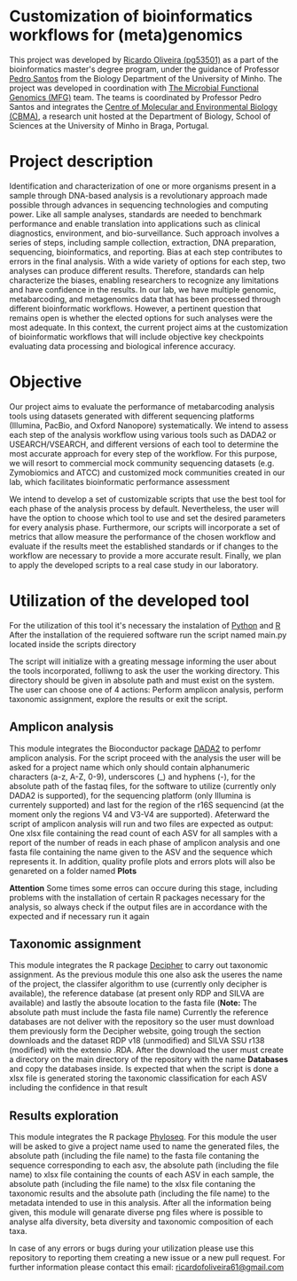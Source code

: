 # Customization of bioinformatics workflows for (meta)genomics
This project was developed by [Ricardo Oliveira (pg53501)](https://github.com/ricardofoliveira61) as a part of the bioinformatics master's degree program, under the guidance of Professor [Pedro Santos](https://github.com/pms-bio) from the Biology Department of the University of Minho. The project was developed in coordination with [The Microbial Functional Genomics (MFG)](https://github.com/mfglab) team. The teams is coordinated by Professor Pedro Santos and integrates the [Centre of Molecular and Environmental Biology (CBMA)](https://cbma.uminho.pt/about-cbma/), a research unit hosted at the Department of Biology, School of Sciences at the University of Minho in Braga, Portugal.

# Project description
Identification and characterization of one or more organisms present in a sample through DNA-based analysis is a revolutionary approach made possible through advances in sequencing technologies and computing power. Like all sample analyses, standards are needed to benchmark performance and enable translation into applications such as clinical diagnostics, environment, and bio-surveillance. Such approach involves a series of steps, including sample collection, extraction, DNA preparation, sequencing, bioinformatics, and reporting. Bias at each step contributes to errors in the final analysis. With a wide variety of options for each step, two analyses can produce different results. Therefore, standards can help characterize the biases, enabling researchers to recognize any limitations and have confidence in the results. In our lab, we have multiple genomic, metabarcoding, and metagenomics data that has been processed through different bioinformatic workflows. However, a pertinent question that remains open is whether the elected options for such analyses were the most adequate. In this context, the current project aims at the customization of bioinformatic workflows that will include objective key checkpoints evaluating data processing and biological inference accuracy.

# Objective
Our project aims to evaluate the performance of metabarcoding analysis tools using datasets generated with different sequencing platforms (Illumina, PacBio, and Oxford Nanopore) systematically. We intend to assess each step of the analysis workflow using various tools such as DADA2  or USEARCH/VSEARCH, and different versions of each tool to determine the most accurate approach for every step of the workflow.
For this purpose, we will resort to commercial mock community sequencing datasets (e.g. Zymobiomics and ATCC) and customized mock communities created in our lab, which facilitates bioinformatic performance assessment 

We intend to develop a set of customizable scripts that use the best tool for each phase of the analysis process by default. Nevertheless, the user will have the option to choose which tool to use and set the desired parameters for every analysis phase. Furthermore, our scripts will incorporate a set of metrics that allow measure the performance of the chosen workflow and evaluate if the results meet the established standards or if changes to the workflow are necessary to provide a more accurate result. Finally, we plan to apply the developed scripts to a real case study in our laboratory.

# Utilization of the developed tool
For the utilization of this tool it's necessary the instalation of [Python](https://www.python.org/downloads/) and [R](https://cran.r-project.org/mirrors.html)
After the installation of the requiered software run the script named main.py located inside the scripts directory

The script will initialize with a greating message informing the user about the tools incorporated, folliwng to ask the user the working directory. This directory should be given in absolute path and must exist on the system.
The user can choose one of 4 actions: Perform amplicon analysis, perform taxonomic assignment, explore the results or exit the script.

## Amplicon analysis
This module integrates the Bioconductor package [DADA2](https://benjjneb.github.io/dada2/tutorial.html) to perfomr amplicon analysis. For the script proceed with the analysis the user will be asked for a project name which only should contain alphanumeric characters (a-z, A-Z, 0-9), underscores (_) and hyphens (-), for the absolute path of the fastaq files, for the software to utilize (currently only DADA2 is supported), for the sequencing platform (only Illumina is currentely supported) and last for the region of the r16S sequencind (at the moment only the regions V4 and V3-V4 are supported).
Afeterward the script of amplicon analysis will run and two files are expected as output: One xlsx file containing the read count of each ASV for all samples with a report of the number of reads in each phase of amplicon analysis and one fasta file containing the name given to the ASV and the sequence which represents it. In addition, quality profile plots and errors plots will also be genareted on a folder named **Plots**

**Attention** Some times some erros can occure during this stage, including problems with the installation of certain R packages necessary for the analysis, so always check if the output files are in accordance with the expected and if necessary run it again

## Taxonomic assignment
This module integrates the R package [Decipher](http://www2.decipher.codes/) to carry out taxonomic assignment. As the previous module this one also ask the useres the name of the project, the classifer algorithm to use (currently only decipher is available), the reference database (at present only RDP and SILVA are available) and lastly the absoute location to the fasta file (**Note:** The absolute path must include the fasta file name)
Currently the reference databases are not deliver with the repository so the user must download them previously form the Decipher website, going trough the section downloads and the dataset RDP v18 (unmodified) and SILVA SSU r138 (modified) with the extensio .RDA. After the download the user must create a directory on the main directory of the repository with the name **Databases** and copy the databases inside.
Is expected that when the script is done a xlsx file is generated storing the taxonomic classification for each ASV including the confidence in that result

## Results exploration
This module integrates the R package [Phyloseq](https://joey711.github.io/phyloseq/). For this module the user will be asked to give a project name used to name the generated files, the absolute path (including the file name) to the fasta file contaning the sequence corresponding to each asv, the absolute path (including the file name) to xlsx file containing the counts of each ASV in each sample, the absolute path (including the file name) to the xlsx file contaning the taxonomic results and the absolute path (including the file name) to the metadata intended to use in this analysis.
After all the information being given, this module will genarate diverse png files where is possible to analyse alfa diversity, beta diversity and taxonomic composition of each taxa.

In case of any errors or bugs during your utilization please use this repository to reporting them creating a new issue or a new pull request.
For further information please contact this email: ricardofoliveira61@gmail.com
